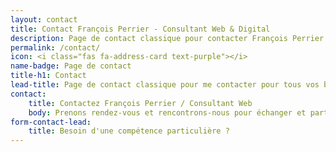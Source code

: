 ```yaml
---
layout: contact
title: Contact François Perrier - Consultant Web & Digital
description: Page de contact classique pour contacter François Perrier - consultant web et digital - pour tous vos besoins et demandes web ou digitales.
permalink: /contact/
icon: <i class="fas fa-address-card text-purple"></i>
name-badge: Page de contact
title-h1: Contact
lead-title: Page de contact classique pour me contacter pour tous vos besoins et demandes web ou digitales.
contact:
    title: Contactez François Perrier / Consultant Web
    body: Prenons rendez-vous et rencontrons-nous pour échanger et partager autour de votre projet de création de site web et internet.
form-contact-lead:
    title: Besoin d'une compétence particulière ?
---
```

